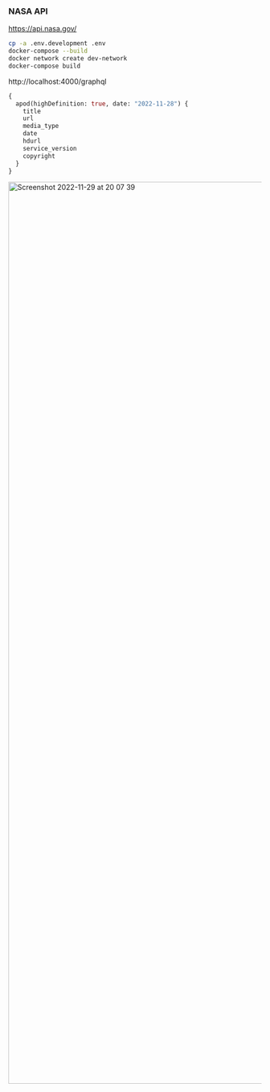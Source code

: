 
### NASA API
https://api.nasa.gov/

```bash
cp -a .env.development .env
docker-compose --build
docker network create dev-network
docker-compose build
```

http://localhost:4000/graphql


```graphql
{
  apod(highDefinition: true, date: "2022-11-28") {
    title
    url
    media_type
    date
    hdurl
    service_version
    copyright
  }
}
```
<img width="1792" alt="Screenshot 2022-11-29 at 20 07 39" src="https://user-images.githubusercontent.com/71681750/204669288-d3999a60-c06b-47c9-9487-c4d46b364d8b.png">

